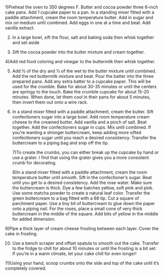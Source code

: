 1)Preheat the oven to 350 degrees F. Butter and cocoa powder three 6-inch cake pans.
 Add 1 cupcake paper to a pan. In a standing mixer fitted with a paddle attachment, cream the room temperature butter.
  Add in sugar and mix on medium until combined.
   Add eggs in one at a time and beat. Add vanilla extract.


  2) In a large bowl, sift the flour, salt and baking soda then whisk together and set aside


  3) Sift the cocoa powder into the butter mixture and cream together. 


  4)Add red food coloring and vinegar to the buttermilk then whisk together.

 5) Add ½ of the dry and ½ of the wet to the butter mixture until combined. 
  Add the red buttermilk mixture and beat. Pour the batter into the three prepared pans.
   Add any extra batter to a cupcake paper. 
   This will be used for the crumble. Bake for about 30-35 minutes or until the centers are springy to the touch. 
   Bake the crumble cupcake for about 15-20 minutes. When done, let them cool in their pans for about 5 minutes,
   then invert them out onto a wire rack. 

6) In a stand mixer fitted with a paddle attachment, cream the butter.
 Sift confectioners sugar into a large bowl. Add room temperature cream cheese to the creamed butter.
  Add vanilla and a pinch of salt. Beat together.
   Add the confectioners sugar in cups. Mix until combined.
   If you’re wanting a stronger buttercream, keep adding more sifted confectioners sugar until you reach a desired consistency. 
   Transfer the buttercream to a piping bag and snip off the tip. 

   7)To create the crumbs, you can either break up the cupcake by hand or use a grater.
    I find that using the grater gives you a more consistent crumb for decorating.


    8)In a stand mixer fitted with a paddle attachment, cream the room temperature butter until smooth.
     Sift in the confectioner’s sugar.
      Beat until you get to a desired consistency.
       Add the rose water. Make sure the buttercream is thick.
        Dye a few batches yellow, soft pink and pink.
         Use some matcha powder to create a natural leaf color. 
         Transfer the green buttercream to a bag fitted with a 68 tip.
         Cut a square of parchment paper.
         Use a tiny bit of buttercream to glue down the paper onto a piping nail.
          For the roses, place a small cone of very thick buttercream in the middle of the square.
           Add bits of yellow in the middle for added dimension. 

9)Pipe a thick layer of cream cheese frosting between each layer. Cover the cake in frosting.

10) Use a bench scraper and offset spatula to smooth out the cake.
 Transfer to the fridge to chill for about 10 minutes or until the frosting is a bit set. 
If you’re in a warm climate, let your cake chill for even longer!

11)Using your hand, scoop crumbs onto the side and top of the cake until it’s completely covered.

